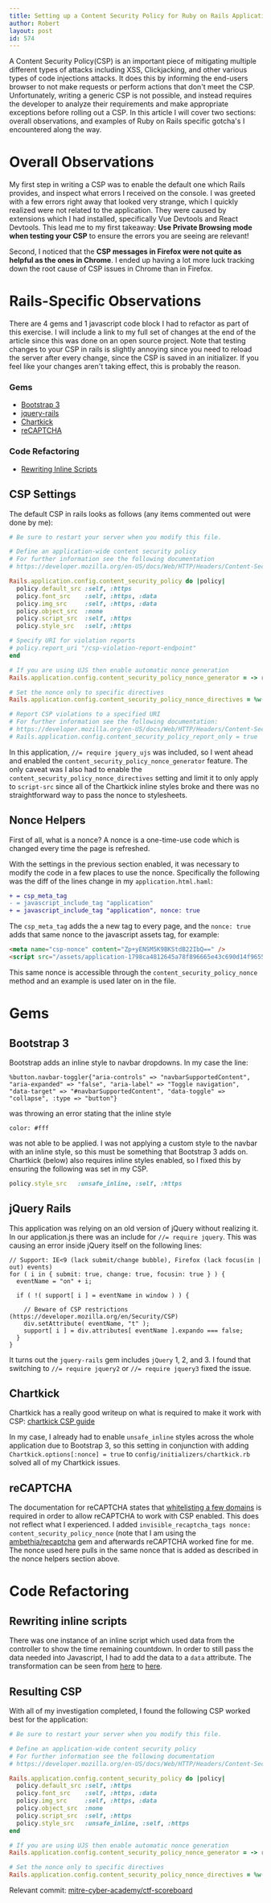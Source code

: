 ```yaml
---
title: Setting up a Content Security Policy for Ruby on Rails Applications
author: Robert
layout: post
id: 574
---
```


A Content Security Policy(CSP) is an important piece of mitigating multiple different types of attacks including XSS, Clickjacking, and other various types of code injections attacks. It does this by informing the end-users browser to not make requests or perform actions that don't meet the CSP. Unfortunately, writing a generic CSP is not possible, and instead requires the developer to analyze their requirements and make appropriate exceptions before rolling out a CSP. In this article I will cover two sections: overall observations, and examples of Ruby on Rails specific gotcha's I encountered along the way.

# Overall Observations

My first step in writing a CSP was to enable the default one which Rails provides, and inspect what errors I received on the console. I was greeted with a few errors right away that looked very strange, which I quickly realized were not related to the application. They were caused by extensions which I had installed, specifically Vue Devtools and React Devtools. This lead me to my first takeaway: **Use Private Browsing mode when testing your CSP** to ensure the errors you are seeing are relevant!

Second, I noticed that the **CSP messages in Firefox were not quite as helpful as the ones in Chrome**. I ended up having a lot more luck tracking down the root cause of CSP issues in Chrome than in Firefox.

# Rails-Specific Observations

There are 4 gems and 1 javascript code block I had to refactor as part of this exercise. I will include a link to my full set of changes at the end of the article since this was done on an open source project. Note that testing changes to your CSP in rails is slightly annoying since you need to reload the server after every change, since the CSP is saved in an initializer. If you feel like your changes aren't taking effect, this is probably the reason.

### Gems
* [Bootstrap 3](#bootstrap-3)
* [jquery-rails](#jquery-rails)
* [Chartkick](#chartkick)
* [reCAPTCHA](#recaptcha)

### Code Refactoring
* [Rewriting Inline Scripts](#rewriting-inline-scripts)

## CSP Settings

The default CSP in rails looks as follows (any items commented out were done by me):

```ruby
# Be sure to restart your server when you modify this file.

# Define an application-wide content security policy
# For further information see the following documentation
# https://developer.mozilla.org/en-US/docs/Web/HTTP/Headers/Content-Security-Policy

Rails.application.config.content_security_policy do |policy|
  policy.default_src :self, :https
  policy.font_src    :self, :https, :data
  policy.img_src     :self, :https, :data
  policy.object_src  :none
  policy.script_src  :self, :https
  policy.style_src   :self, :https

# Specify URI for violation reports
# policy.report_uri "/csp-violation-report-endpoint"
end

# If you are using UJS then enable automatic nonce generation
Rails.application.config.content_security_policy_nonce_generator = -> request { SecureRandom.base64(16) }

# Set the nonce only to specific directives
Rails.application.config.content_security_policy_nonce_directives = %w(script-src)

# Report CSP violations to a specified URI
# For further information see the following documentation:
# https://developer.mozilla.org/en-US/docs/Web/HTTP/Headers/Content-Security-Policy-Report-Only
# Rails.application.config.content_security_policy_report_only = true

```

In this application, `//= require jquery_ujs` was included, so I went ahead and enabled the `content_security_policy_nonce_generator` feature. The only caveat was I also had to enable the `content_security_policy_nonce_directives` setting and limit it to only apply to `script-src` since all of the Chartkick inline styles broke and there was no straightforward way to pass the nonce to stylesheets.

## Nonce Helpers

First of all, what is a nonce? A nonce is a one-time-use code which is changed every time the page is refreshed. 

With the settings in the previous section enabled, it was necessary to modify the code in a few places to use the nonce. Specifically the following was the diff of the lines change in my `application.html.haml`:

```diff
+ = csp_meta_tag
- = javascript_include_tag "application"
+ = javascript_include_tag "application", nonce: true
```

The `csp_meta_tag` adds the a new tag to every page, and the `nonce: true` adds that same nonce to the javascript assets tag, for example: 
```html
<meta name="csp-nonce" content="Zp+yENSM5K9BKStdB22IbQ==" />
<script src="/assets/application-1798ca4812645a78f896665e43c690d14f965504736ca9fe705e2d59cce6d622.js" nonce="Zp+yENSM5K9BKStdB22IbQ=="></script>
```

This same nonce is accessible through the `content_security_policy_nonce` method and an example is used later on in the file.
# Gems
## Bootstrap 3

Bootstrap adds an inline style to navbar dropdowns. In my case the line:

```haml
%button.navbar-toggler{"aria-controls" => "navbarSupportedContent", "aria-expanded" => "false", "aria-label" => "Toggle navigation", "data-target" => "#navbarSupportedContent", "data-toggle" => "collapse", :type => "button"}
```

was throwing an error stating that the inline style 

```
color: #fff
```

was not able to be applied. I was not applying a custom style to the navbar with an inline style, so this must be something that Bootstrap 3 adds on. Chartkick (below) also requires inline styles enabled, so I fixed this by ensuring the following was set in my CSP.

```ruby
policy.style_src   :unsafe_inline, :self, :https
```

## jQuery Rails

This application was relying on an old version of jQuery without realizing it. In our application.js there was an include for `//= require jquery`. This was causing an error inside jQuery itself on the following lines:

```
// Support: IE<9 (lack submit/change bubble), Firefox (lack focus(in | out) events)
for ( i in { submit: true, change: true, focusin: true } ) {
  eventName = "on" + i;

  if ( !( support[ i ] = eventName in window ) ) {

    // Beware of CSP restrictions (https://developer.mozilla.org/en/Security/CSP)
    div.setAttribute( eventName, "t" );
    support[ i ] = div.attributes[ eventName ].expando === false;
  }
}
```

It turns out the `jquery-rails` gem includes `jQuery` 1, 2, and 3. I found that switching to `//= require jquery2` or `//= require jquery3` fixed the issue.

## Chartkick

Chartkick has a really good writeup on what is required to make it work with CSP: [chartkick CSP guide](https://github.com/ankane/chartkick/blob/master/guides/Content-Security-Policy.md)

In my case, I already had to enable `unsafe_inline` styles across the whole application due to Bootstrap 3, so this setting in conjunction with adding `Chartkick.options[:nonce] = true` to `config/initializers/chartkick.rb` solved all of my Chartkick issues.

## reCAPTCHA

The documentation for reCAPTCHA states that [whitelisting a few domains](https://developers.google.com/recaptcha/docs/faq#im-using-content-security-policy-csp-on-my-website.-how-can-i-configure-it-to-work-with-recaptcha) is required in order to allow reCAPTCHA to work with CSP enabled. This does not reflect what I experienced. I added `invisible_recaptcha_tags nonce: content_security_policy_nonce` (note that I am using the [ambethia/recaptcha](https://github.com/ambethia/recaptcha) gem and afterwards reCAPTCHA worked fine for me. The nonce used here pulls in the same nonce that is added as described in the nonce helpers section above.

# Code Refactoring

## Rewriting inline scripts

There was one instance of an inline script which used data from the controller to show the time remaining countdown. In order to still pass the data needed into Javascript, I had to add the data to a `data` attribute. The transformation can be seen from [here](https://github.com/mitre-cyber-academy/ctf-scoreboard/commit/b61f723cd1145b15b08101eab7c0fea2be5a572c#diff-23492f8696d5e59d70a27c592a1e7172efcb3e881e36436687456415bc857c88L5-R3) to [here](https://github.com/mitre-cyber-academy/ctf-scoreboard/commit/b61f723cd1145b15b08101eab7c0fea2be5a572c#diff-385d298b11967d2164b9b0889f3dd8b3c6eb7a11afacbf6b5ae2026ded30ff92R4-R33).

## Resulting CSP

With all of my investigation completed, I found the following CSP worked best for the application:

```ruby
# Be sure to restart your server when you modify this file.

# Define an application-wide content security policy
# For further information see the following documentation
# https://developer.mozilla.org/en-US/docs/Web/HTTP/Headers/Content-Security-Policy

Rails.application.config.content_security_policy do |policy|
  policy.default_src :self, :https
  policy.font_src    :self, :https, :data
  policy.img_src     :self, :https, :data
  policy.object_src  :none
  policy.script_src  :self, :https
  policy.style_src   :unsafe_inline, :self, :https
end

# If you are using UJS then enable automatic nonce generation
Rails.application.config.content_security_policy_nonce_generator = -> request { SecureRandom.base64(16) }

# Set the nonce only to specific directives
Rails.application.config.content_security_policy_nonce_directives = %w(script-src)

```

Relevant commit: [mitre-cyber-academy/ctf-scoreboard](https://github.com/mitre-cyber-academy/ctf-scoreboard/commit/b61f723cd1145b15b08101eab7c0fea2be5a572c)